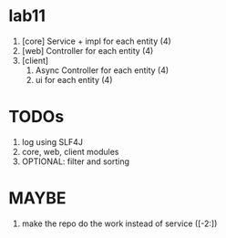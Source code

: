 # lab11
1. [core] Service + impl for each entity (4)
2. [web] Controller for each entity (4)
3. [client]
   1. Async Controller for each entity (4)
   2. ui for each entity (4)


# TODOs
1. log using SLF4J
2. core, web, client modules
3. OPTIONAL: filter and sorting



# MAYBE
1. make the repo do the work instead of service ([-2:])